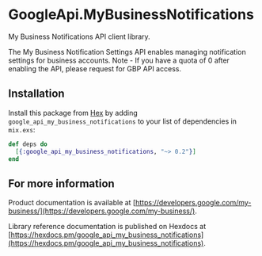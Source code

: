 # GoogleApi.MyBusinessNotifications

My Business Notifications API client library.

The My Business Notification Settings API enables managing notification settings for business accounts. Note - If you have a quota of 0 after enabling the API, please request for GBP API access.

## Installation

Install this package from [Hex](https://hex.pm) by adding
`google_api_my_business_notifications` to your list of dependencies in `mix.exs`:

```elixir
def deps do
  [{:google_api_my_business_notifications, "~> 0.2"}]
end
```

## For more information

Product documentation is available at [https://developers.google.com/my-business/](https://developers.google.com/my-business/).

Library reference documentation is published on Hexdocs at
[https://hexdocs.pm/google_api_my_business_notifications](https://hexdocs.pm/google_api_my_business_notifications).
